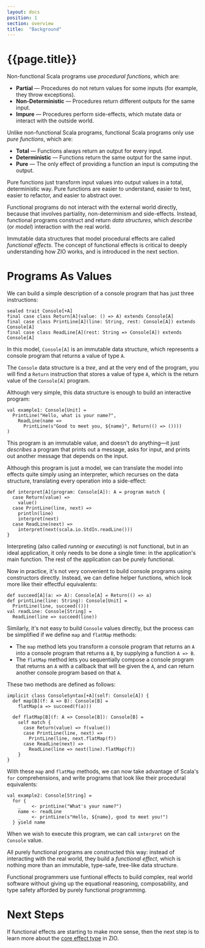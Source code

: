 ```yaml
---
layout: docs
position: 1
section: overview
title:  "Background"
---
```

# {{page.title}}

Non-functional Scala programs use _procedural functions_, which are:

 * **Partial** — Procedures do not return values for some inputs (for example, they throw exceptions).
 * **Non-Deterministic** — Procedures return different outputs for the same input.
 * **Impure** — Procedures perform side-effects, which mutate data or interact with the outside world.

Unlike non-functional Scala programs, functional Scala programs only use _pure functions_, which are:

 * **Total** — Functions always return an output for every input.
 * **Deterministic** — Functions return the same output for the same input.
 * **Pure** — The only effect of providing a function an input is computing the output.

Pure functions just transform input values into output values in a total, deterministic way. Pure functions are easier to understand, easier to test, easier to refactor, and easier to abstract over.

Functional programs do not interact with the external world directly, because that involves partiality, non-determinism and side-effects. Instead, functional programs construct and return _data structures_, which _describe_ (or _model_) interaction with the real world.

Immutable data structures that model procedural effects are called _functional effects_. The concept of functional effects is critical to deeply understanding how ZIO works, and is introduced in the next section.

# Programs As Values

We can build a simple description of a console program that has just three instructions:

```tut:silent
sealed trait Console[+A]
final case class Return[A](value: () => A) extends Console[A]
final case class PrintLine[A](line: String, rest: Console[A]) extends Console[A]
final case class ReadLine[A](rest: String => Console[A]) extends Console[A]
```

In this model, `Console[A]` is an immutable data structure, which represents a console program that returns a value of type `A`.

The `Console` data structure is a _tree_, and at the very end of the program, you will find a `Return` instruction that stores a value of type `A`, which is the return value of the `Console[A]` program.

Although very simple, this data structure is enough to build an interactive program:

```tut:silent
val example1: Console[Unit] = 
  PrintLine("Hello, what is your name?",
    ReadLine(name =>
      PrintLine(s"Good to meet you, ${name}", Return(() => ())))
)
```

This program is an immutable value, and doesn't do anything&mdash;it just _describes_ a program that prints out a message, asks for input, and prints out another message that depends on the input. 

Although this program is just a model, we can translate the model into effects quite simply using an interpreter, which recurses on the data structure, translating every operation into a side-effect:

```tut:silent
def interpret[A](program: Console[A]): A = program match {
  case Return(value) => 
    value()
  case PrintLine(line, next) => 
    println(line)
    interpret(next)
  case ReadLine(next) =>
    interpret(next(scala.io.StdIn.readLine()))
}
```

Interpreting (also called _running_ or _executing_) is not functional, but in an ideal application, it only needs to be done a single time: in the application's main function. The rest of the application can be purely functional.

Now in practice, it's not very convenient to build console programs using constructors directly. Instead, we can define helper functions, which look more like their effectful equivalents:

```tut:silent
def succeed[A](a: => A): Console[A] = Return(() => a)
def printLine(line: String): Console[Unit] =
  PrintLine(line, succeed(()))
val readLine: Console[String] =
  ReadLine(line => succeed(line))
```

Similarly, it's not easy to build `Console` values directly, but the process can be simplified if we define `map` and `flatMap` methods:

 - The `map` method lets you transform a console program that returns an `A` into a console program that returns a `B`, by supplying a function `A => B`. 
 - The `flatMap` method lets you sequentially compose a console program that returns an `A` with a callback that will be given the `A`, and can return another console program based on that `A`.

 These two methods are defined as follows:

```tut:silent
implicit class ConsoleSyntax[+A](self: Console[A]) {
  def map[B](f: A => B): Console[B] =
    flatMap(a => succeed(f(a)))

  def flatMap[B](f: A => Console[B]): Console[B] =
    self match {
      case Return(value) => f(value())
      case PrintLine(line, next) =>
        PrintLine(line, next.flatMap(f))
      case ReadLine(next) =>
        ReadLine(line => next(line).flatMap(f))
    }
}
```

With these `map` and `flatMap` methods, we can now take advantage of Scala's `for` comprehensions, and write programs that look like their procedural equivalents:

```tut:silent
val example2: Console[String] =
  for {
    _    <- printLine("What's your name?")
    name <- readLine
    _    <- printLine(s"Hello, ${name}, good to meet you!")
  } yield name
```

When we wish to execute this program, we can call `interpret` on the `Console` value. 

All purely functional programs are constructed this way: instead of interacting with the real world, they build a _functional effect_, which is nothing more than an immutable, type-safe, tree-like data structure. 

Functional programmers use funtional effects to build complex, real world software without giving up the equational reasoning, composability, and type safety afforded by purely functional programming.

# Next Steps

If functional effects are starting to make more sense, then the next step is to learn more about the [core effect type](index.html) in ZIO.